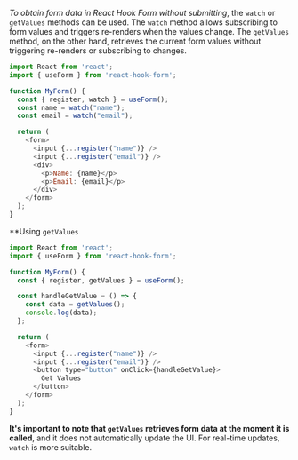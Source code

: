 *To obtain form data in React Hook Form without submitting*, the `watch` or `getValues` methods can be used. The `watch` method allows subscribing to form values and triggers re-renders when the values change. The `getValues` method, on the other hand, retrieves the current form values without triggering re-renders or subscribing to changes.

```js
import React from 'react';
import { useForm } from 'react-hook-form';

function MyForm() {
  const { register, watch } = useForm();
  const name = watch("name");
  const email = watch("email");

  return (
    <form>
      <input {...register("name")} />
      <input {...register("email")} />
      <div>
        <p>Name: {name}</p>
        <p>Email: {email}</p>
      </div>
    </form>
  );
}
```

**Using `getValues`
```js
import React from 'react';
import { useForm } from 'react-hook-form';

function MyForm() {
  const { register, getValues } = useForm();

  const handleGetValue = () => {
    const data = getValues();
    console.log(data);
  };

  return (
    <form>
      <input {...register("name")} />
      <input {...register("email")} />
      <button type="button" onClick={handleGetValue}>
        Get Values
      </button>
    </form>
  );
}
```

**It's important to note that `getValues` retrieves form data at the moment it is called**, and it does not automatically update the UI. For real-time updates, `watch` is more suitable.